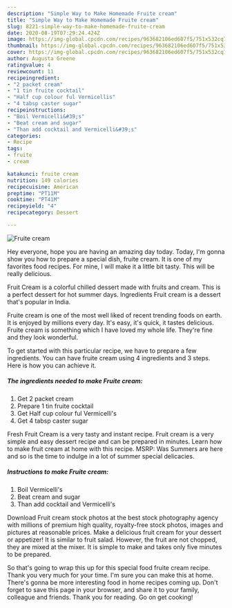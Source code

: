 ```yaml
---
description: "Simple Way to Make Homemade Fruite cream"
title: "Simple Way to Make Homemade Fruite cream"
slug: 8221-simple-way-to-make-homemade-fruite-cream
date: 2020-08-19T07:29:24.424Z
image: https://img-global.cpcdn.com/recipes/963682106ed607f5/751x532cq70/fruite-cream-recipe-main-photo.jpg
thumbnail: https://img-global.cpcdn.com/recipes/963682106ed607f5/751x532cq70/fruite-cream-recipe-main-photo.jpg
cover: https://img-global.cpcdn.com/recipes/963682106ed607f5/751x532cq70/fruite-cream-recipe-main-photo.jpg
author: Augusta Greene
ratingvalue: 4
reviewcount: 11
recipeingredient:
- "2 packet cream"
- "1 tin fruite cocktail"
- "Half cup colour ful Vermicellis"
- "4 tabsp caster sugar"
recipeinstructions:
- "Boil Vermicelli&#39;s"
- "Beat cream and sugar"
- "Than add cocktail and Vermicelli&#39;s"
categories:
- Recipe
tags:
- fruite
- cream

katakunci: fruite cream 
nutrition: 149 calories
recipecuisine: American
preptime: "PT11M"
cooktime: "PT41M"
recipeyield: "4"
recipecategory: Dessert

---
```



![Fruite cream](https://img-global.cpcdn.com/recipes/963682106ed607f5/751x532cq70/fruite-cream-recipe-main-photo.jpg)

Hey everyone, hope you are having an amazing day today. Today, I'm gonna show you how to prepare a special dish, fruite cream. It is one of my favorites food recipes. For mine, I will make it a little bit tasty. This will be really delicious.

Fruit Cream is a colorful chilled dessert made with fruits and cream. This is a perfect dessert for hot summer days. Ingredients Fruit cream is a dessert that&#39;s popular in India.

Fruite cream is one of the most well liked of recent trending foods on earth. It is enjoyed by millions every day. It's easy, it's quick, it tastes delicious. Fruite cream is something which I have loved my whole life. They're fine and they look wonderful.


To get started with this particular recipe, we have to prepare a few ingredients. You can have fruite cream using 4 ingredients and 3 steps. Here is how you can achieve it.

<!--inarticleads1-->

##### The ingredients needed to make Fruite cream:

1. Get 2 packet cream
1. Prepare 1 tin fruite cocktail
1. Get Half cup colour ful Vermicelli&#39;s
1. Get 4 tabsp caster sugar


Fresh Fruit Cream is a very tasty and instant recipe. Fruit cream is a very simple and easy dessert recipe and can be prepared in minutes. Learn how to make fruit cream at home with this recipe. MSRP: Was Summers are here and so is the time to indulge in a lot of summer special delicacies. 

<!--inarticleads2-->

##### Instructions to make Fruite cream:

1. Boil Vermicelli&#39;s
1. Beat cream and sugar
1. Than add cocktail and Vermicelli&#39;s


Download Fruit cream stock photos at the best stock photography agency with millions of premium high quality, royalty-free stock photos, images and pictures at reasonable prices. Make a delicious fruit cream for your dessert or appetizer! It is similar to fruit salad. However, the fruit are not chopped, they are mixed at the mixer. It is simple to make and takes only five minutes to be prepared. 

So that's going to wrap this up for this special food fruite cream recipe. Thank you very much for your time. I'm sure you can make this at home. There's gonna be more interesting food in home recipes coming up. Don't forget to save this page in your browser, and share it to your family, colleague and friends. Thank you for reading. Go on get cooking!
